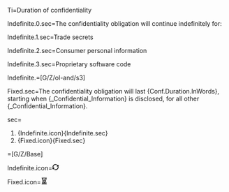 Ti=Duration of confidentiality


Indefinite.0.sec=The confidentiality obligation will <span class="highlight">continue indefinitely</span> for:

Indefinite.1.sec=Trade secrets

Indefinite.2.sec=Consumer personal information

Indefinite.3.sec=Proprietary software code

Indefinite.=[G/Z/ol-and/s3]


Fixed.sec=The confidentiality obligation will last <span class="highlight">{Conf.Duration.InWords}</span>, starting when {_Confidential_Information} is disclosed, for all other {_Confidential_Information}.

sec=<ol class="secs"><li>{Indefinite.icon}{Indefinite.sec}<li>{Fixed.icon}{Fixed.sec}</ol>

=[G/Z/Base]

Indefinite.icon=<img src="Doc/G/WorldCC/WorldCC-NDA-Design/Z/icon/duration_indefinite.png" height="15" width="15" >  

Fixed.icon=<img src="Doc/G/WorldCC/WorldCC-NDA-Design/Z/icon/duration_fixed.png" height="15" width="15" >  
